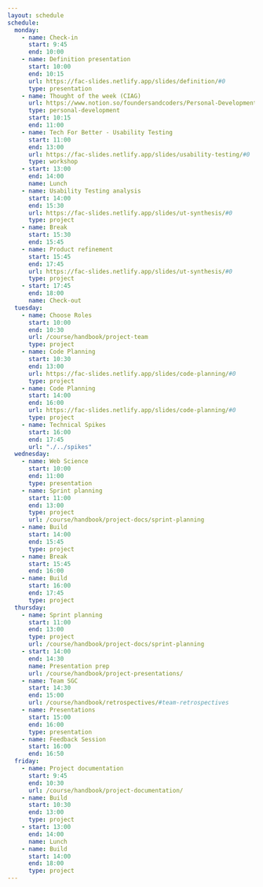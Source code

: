 ```yaml
---
layout: schedule
schedule:
  monday:
    - name: Check-in
      start: 9:45
      end: 10:00
    - name: Definition presentation
      start: 10:00
      end: 10:15
      url: https://fac-slides.netlify.app/slides/definition/#0
      type: presentation
    - name: Thought of the week (CIAG)
      url: https://www.notion.so/foundersandcoders/Personal-Development-91fe75c7e2cc4f989954108729a2c834
      type: personal-development
      start: 10:15
      end: 11:00
    - name: Tech For Better - Usability Testing
      start: 11:00
      end: 13:00
      url: https://fac-slides.netlify.app/slides/usability-testing/#0
      type: workshop
    - start: 13:00
      end: 14:00
      name: Lunch
    - name: Usability Testing analysis
      start: 14:00
      end: 15:30
      url: https://fac-slides.netlify.app/slides/ut-synthesis/#0
      type: project
    - name: Break
      start: 15:30
      end: 15:45
    - name: Product refinement
      start: 15:45
      end: 17:45
      url: https://fac-slides.netlify.app/slides/ut-synthesis/#0
      type: project
    - start: 17:45
      end: 18:00
      name: Check-out
  tuesday:
    - name: Choose Roles
      start: 10:00
      end: 10:30
      url: /course/handbook/project-team
      type: project
    - name: Code Planning
      start: 10:30
      end: 13:00
      url: https://fac-slides.netlify.app/slides/code-planning/#0
      type: project
    - name: Code Planning
      start: 14:00
      end: 16:00
      url: https://fac-slides.netlify.app/slides/code-planning/#0
      type: project
    - name: Technical Spikes
      start: 16:00
      end: 17:45
      url: "./../spikes"
  wednesday:
    - name: Web Science
      start: 10:00
      end: 11:00
      type: presentation
    - name: Sprint planning
      start: 11:00
      end: 13:00
      type: project
      url: /course/handbook/project-docs/sprint-planning
    - name: Build
      start: 14:00
      end: 15:45
      type: project
    - name: Break
      start: 15:45
      end: 16:00
    - name: Build
      start: 16:00
      end: 17:45
      type: project
  thursday:
    - name: Sprint planning
      start: 11:00
      end: 13:00
      type: project
      url: /course/handbook/project-docs/sprint-planning
    - start: 14:00
      end: 14:30
      name: Presentation prep
      url: /course/handbook/project-presentations/
    - name: Team SGC
      start: 14:30
      end: 15:00
      url: /course/handbook/retrospectives/#team-retrospectives
    - name: Presentations
      start: 15:00
      end: 16:00
      type: presentation
    - name: Feedback Session
      start: 16:00
      end: 16:50
  friday:
    - name: Project documentation
      start: 9:45
      end: 10:30
      url: /course/handbook/project-documentation/
    - name: Build
      start: 10:30
      end: 13:00
      type: project
    - start: 13:00
      end: 14:00
      name: Lunch
    - name: Build
      start: 14:00
      end: 18:00
      type: project
---
```

